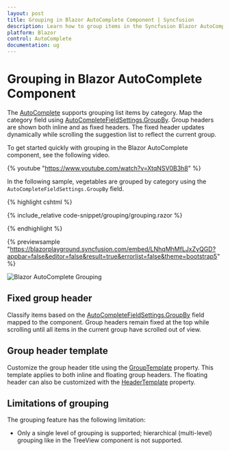 ```yaml
---
layout: post
title: Grouping in Blazor AutoComplete Component | Syncfusion
description: Learn how to group items in the Syncfusion Blazor AutoComplete component using the GroupBy field, fixed group headers, and group header templates.
platform: Blazor
control: AutoComplete
documentation: ug
---
```


# Grouping in Blazor AutoComplete Component

The [AutoComplete](https://help.syncfusion.com/cr/blazor/Syncfusion.Blazor.DropDowns.SfAutoComplete-2.html) supports grouping list items by category. Map the category field using [AutoCompleteFieldSettings.GroupBy](https://help.syncfusion.com/cr/blazor/Syncfusion.Blazor.DropDowns.AutoCompleteFieldSettings.html#Syncfusion_Blazor_DropDowns_AutoCompleteFieldSettings_GroupBy). Group headers are shown both inline and as fixed headers. The fixed header updates dynamically while scrolling the suggestion list to reflect the current group.

To get started quickly with grouping in the Blazor AutoComplete component, see the following video.

{% youtube "https://www.youtube.com/watch?v=XtqNSV0B3h8" %}

In the following sample, vegetables are grouped by category using the `AutoCompleteFieldSettings.GroupBy` field.

{% highlight cshtml %}

{% include_relative code-snippet/grouping/grouping.razor %}

{% endhighlight %}

{% previewsample "https://blazorplayground.syncfusion.com/embed/LNhqMhMfLJxZyQGD?appbar=false&editor=false&result=true&errorlist=false&theme=bootstrap5" %}

![Blazor AutoComplete Grouping](./images/blazor-autocomplete-grouping.png)

## Fixed group header

Classify items based on the [AutoCompleteFieldSettings.GroupBy](https://help.syncfusion.com/cr/blazor/Syncfusion.Blazor.DropDowns.AutoCompleteFieldSettings.html#Syncfusion_Blazor_DropDowns_AutoCompleteFieldSettings_GroupBy) field mapped to the component. Group headers remain fixed at the top while scrolling until all items in the current group have scrolled out of view.

## Group header template

Customize the group header title using the [GroupTemplate](https://help.syncfusion.com/cr/blazor/Syncfusion.Blazor.DropDowns.SfDropDownBase-1.html#Syncfusion_Blazor_DropDowns_SfDropDownBase_1_GroupTemplate) property. This template applies to both inline and floating group headers. The floating header can also be customized with the [HeaderTemplate](https://help.syncfusion.com/cr/blazor/Syncfusion.Blazor.DropDowns.SfDropDownList-2.html#Syncfusion_Blazor_DropDowns_SfDropDownList_2_HeaderTemplate) property.

## Limitations of grouping

The grouping feature has the following limitation:

* Only a single level of grouping is supported; hierarchical (multi-level) grouping like in the TreeView component is not supported.